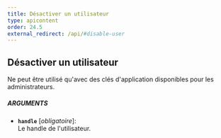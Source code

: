```yaml
---
title: Désactiver un utilisateur
type: apicontent
order: 24.5
external_redirect: /api/#disable-user
---
```


## Désactiver un utilisateur
Ne peut être utilisé qu'avec des clés d'application disponibles pour les administrateurs.

##### ARGUMENTS
* **`handle`** [*obligatoire*]:  
    Le handle de l'utilisateur.

